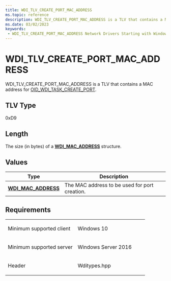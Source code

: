 ```yaml
---
title: WDI_TLV_CREATE_PORT_MAC_ADDRESS
ms.topic: reference
description: WDI_TLV_CREATE_PORT_MAC_ADDRESS is a TLV that contains a MAC address for OID_WDI_TASK_CREATE_PORT.
ms.date: 03/02/2023
keywords:
 - WDI_TLV_CREATE_PORT_MAC_ADDRESS Network Drivers Starting with Windows Vista
---
```


# WDI\_TLV\_CREATE\_PORT\_MAC\_ADDRESS


WDI\_TLV\_CREATE\_PORT\_MAC\_ADDRESS is a TLV that contains a MAC address for [OID\_WDI\_TASK\_CREATE\_PORT](./oid-wdi-task-create-port.md).

## TLV Type


0xD9

## Length


The size (in bytes) of a [**WDI\_MAC\_ADDRESS**](/windows-hardware/drivers/ddi/dot11wdi/ns-dot11wdi-_wdi_mac_address) structure.

## Values


| Type                                              | Description                                   |
|---------------------------------------------------|-----------------------------------------------|
| [**WDI\_MAC\_ADDRESS**](/windows-hardware/drivers/ddi/dot11wdi/ns-dot11wdi-_wdi_mac_address) | The MAC address to be used for port creation. |

 

## Requirements

<table>
<colgroup>
<col width="50%" />
<col width="50%" />
</colgroup>
<tbody>
<tr class="odd">
<td><p>Minimum supported client</p></td>
<td><p>Windows 10</p></td>
</tr>
<tr class="even">
<td><p>Minimum supported server</p></td>
<td><p>Windows Server 2016</p></td>
</tr>
<tr class="odd">
<td><p>Header</p></td>
<td>Wditypes.hpp</td>
</tr>
</tbody>
</table>

 

